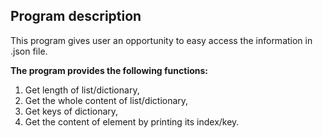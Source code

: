 ## Program description
This program gives user an opportunity to easy access the information in .json file.

**The program provides the following functions:**

1. Get length of list/dictionary,
2. Get the whole content of list/dictionary,
3. Get keys of dictionary,
4. Get the content of element by printing its index/key.
